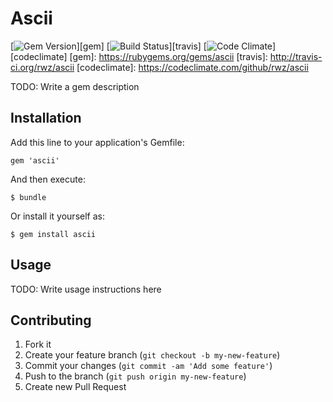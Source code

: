 # Ascii
[![Gem Version](https://img.shields.io/gem/v/ascii.svg)][gem]
[![Build Status](https://img.shields.io/travis/rwz/ascii.svg)][travis]
[![Code Climate](https://img.shields.io/codeclimate/github/rwz/ascii.svg)][codeclimate]
[gem]: https://rubygems.org/gems/ascii
[travis]: http://travis-ci.org/rwz/ascii
[codeclimate]: https://codeclimate.com/github/rwz/ascii

TODO: Write a gem description

## Installation

Add this line to your application's Gemfile:

    gem 'ascii'

And then execute:

    $ bundle

Or install it yourself as:

    $ gem install ascii

## Usage

TODO: Write usage instructions here

## Contributing

1. Fork it
2. Create your feature branch (`git checkout -b my-new-feature`)
3. Commit your changes (`git commit -am 'Add some feature'`)
4. Push to the branch (`git push origin my-new-feature`)
5. Create new Pull Request
